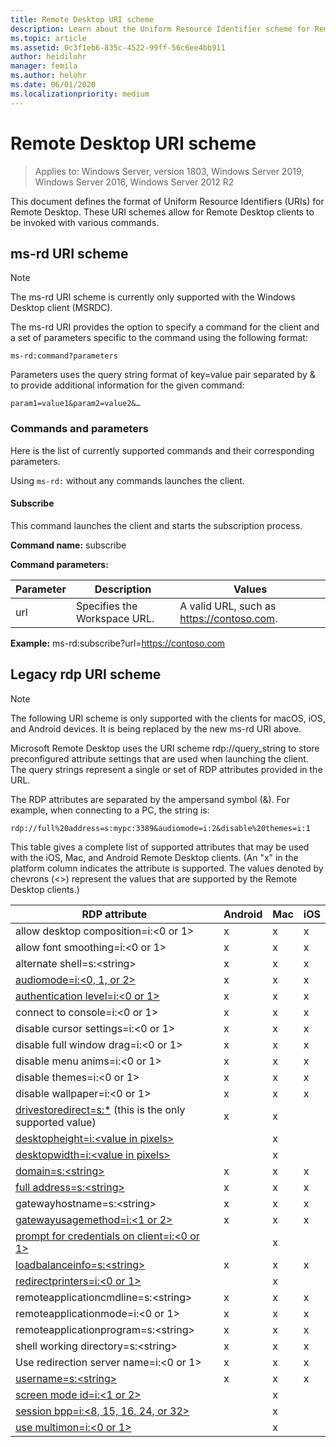 ```yaml
---
title: Remote Desktop URI scheme
description: Learn about the Uniform Resource Identifier scheme for Remote Desktop clients
ms.topic: article
ms.assetid: 0c3f1eb6-835c-4522-99ff-56c6ee4bb911
author: heidilohr
manager: femila
ms.author: helohr
ms.date: 06/01/2020
ms.localizationpriority: medium
---
```

# Remote Desktop URI scheme

> Applies to: Windows Server, version 1803, Windows Server 2019, Windows Server 2016, Windows Server 2012 R2

This document defines the format of Uniform Resource Identifiers (URIs) for Remote Desktop. These URI schemes allow for Remote Desktop clients to be invoked with various commands.

## ms-rd URI scheme

>[!NOTE]
> The ms-rd URI scheme is currently only supported with the Windows Desktop client (MSRDC).

The ms-rd URI provides the option to specify a command for the client and a set of parameters specific to the command using the following format:

```
ms-rd:command?parameters
```

Parameters uses the query string format of key=value pair separated by & to provide additional information for the given command:

```
param1=value1&param2=value2&…
```

### Commands and parameters

Here is the list of currently supported commands and their corresponding parameters.

Using `ms-rd:` without any commands launches the client.

#### Subscribe

This command launches the client and starts the subscription process.

**Command name:** subscribe

**Command parameters:**

| Parameter | Description                  | Values |
|-----------|------------------------------|--------|
| url       | Specifies the Workspace URL. | A valid URL, such as <https://contoso.com>. |

**Example:** ms-rd:subscribe?url=https://contoso.com

## Legacy rdp URI scheme

>[!NOTE]
> The following URI scheme is only supported with the clients for macOS, iOS, and Android devices. It is being replaced by the new ms-rd URI above.

Microsoft Remote Desktop uses the URI scheme rdp://query_string to store preconfigured attribute settings that are used when launching the client. The query strings represent a single or set of RDP attributes provided in the URL.

The RDP attributes are separated by the ampersand symbol (&). For example, when connecting to a PC, the string is:

```
rdp://full%20address=s:mypc:3389&audiomode=i:2&disable%20themes=i:1
```

This table gives a complete list of supported attributes that may be used with the iOS, Mac, and Android Remote Desktop clients. (An "x" in the platform column indicates the attribute is supported. The values denoted by chevrons (<>) represent the values that are supported by the Remote Desktop clients.)

| RDP attribute                                           | Android | Mac | iOS |
|---------------------------------------------------------|---------|-----|-----|
| allow desktop composition=i:&lt;0 or 1&gt;              | x       | x   | x   |
| allow font smoothing=i:<0 or 1&gt;                      | x       | x   | x   |
| alternate shell=s:&lt;string&gt;                        | x       | x   | x   |
| [audiomode=i:&lt;0, 1, or 2&gt;](/previous-versions/windows/it-pro/windows-server-2008-r2-and-2008/ff393707(v=ws.10)) | x       | x   | x   |
| [authentication level=i:&lt;0 or 1&gt;](/previous-versions/windows/it-pro/windows-server-2008-r2-and-2008/ff393709(v=ws.10)) | x       | x   | x   |
| connect to console=i:&lt;0 or 1&gt;                     | x       | x   | x   |
| disable cursor settings=i:&lt;0 or 1&gt;                | x       | x   | x   |
| disable full window drag=i:&lt;0 or 1&gt;               | x       | x   | x   |
| disable menu anims=i:&lt;0 or 1&gt;                     | x       | x   | x   |
| disable themes=i:&lt;0 or 1&gt;                         | x       | x   | x   |
| disable wallpaper=i:&lt;0 or 1&gt;                      | x       | x   | x   |
| [drivestoredirect=s:*](/previous-versions/windows/it-pro/windows-server-2008-r2-and-2008/ff393728(v=ws.10)) (this is the only supported value) | x       | x   |     |
| [desktopheight=i:&lt;value in pixels&gt;](/previous-versions/windows/it-pro/windows-server-2008-r2-and-2008/ff393702(v=ws.10)) |         | x   |     |
| [desktopwidth=i:&lt;value in pixels&gt;](/previous-versions/windows/it-pro/windows-server-2008-r2-and-2008/ff393697(v=ws.10))  |         | x   |     |
| [domain=s:&lt;string&gt;](/previous-versions/windows/it-pro/windows-server-2008-r2-and-2008/ff393673(v=ws.10))                 | x | x | x |
| [full address=s:&lt;string&gt;](/previous-versions/windows/it-pro/windows-server-2008-r2-and-2008/ff393661(v=ws.10))           | x | x | x |
| gatewayhostname=s:&lt;string&gt;                  | x | x | x |
| [gatewayusagemethod=i:&lt;1 or 2&gt;](/windows/win32/termserv/imsrdpclienttransportsettings-gatewayusagemethod)                | x | x | x |
| [prompt for credentials on client=i:&lt;0 or 1&gt;](/previous-versions/windows/it-pro/windows-server-2008-r2-and-2008/ff393660(v=ws.10)) |   | x |   |
| [loadbalanceinfo=s:&lt;string&gt;](/previous-versions/windows/it-pro/windows-server-2008-r2-and-2008/ff393684(v=ws.10))                  | x | x | x |
| [redirectprinters=i:&lt;0 or 1&gt;](/previous-versions/windows/it-pro/windows-server-2008-r2-and-2008/ff393671(v=ws.10))                 |   | x |   |
| remoteapplicationcmdline=s:&lt;string&gt;         | x | x | x |
| remoteapplicationmode=i:&lt;0 or 1&gt;            | x | x | x |
| remoteapplicationprogram=s:&lt;string&gt;         | x | x | x |
| shell working directory=s:&lt;string&gt;          | x | x | x |
| Use redirection server name=i:&lt;0 or 1&gt;      | x | x | x |
| [username=s:&lt;string&gt;](/previous-versions/windows/it-pro/windows-server-2008-r2-and-2008/ff393678(v=ws.10))                  | x | x | x |
| [screen mode id=i:&lt;1 or 2&gt;](/previous-versions/windows/it-pro/windows-server-2008-r2-and-2008/ff393692(v=ws.10))            |   | x |   |
| [session bpp=i:&lt;8, 15, 16, 24, or 32&gt;](/previous-versions/windows/it-pro/windows-server-2008-r2-and-2008/ff393680(v=ws.10)) |   | x |   |
| [use multimon=i:&lt;0 or 1&gt;](/previous-versions/windows/it-pro/windows-server-2008-r2-and-2008/ff393695(v=ws.10))              |   | x |   |
